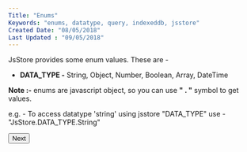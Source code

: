```yaml
---
Title: "Enums"
Keywords: "enums, datatype, query, indexeddb, jsstore"
Created Date: "08/05/2018"
Last Updated : "09/05/2018"
---
```


JsStore provides some enum values. These are -

*   **DATA\_TYPE -** String, Object, Number, Boolean, Array, DateTime


**Note :-** enums are javascript object, so you can use **" . "** symbol to get values.

e.g. - To access datatype 'string' using jsstore "DATA\_TYPE" use - "JsStore.DATA\_TYPE.String"

<p class="margin-top-40px center-align">
    <button class="btn info btnNext">Next</button>
</p>